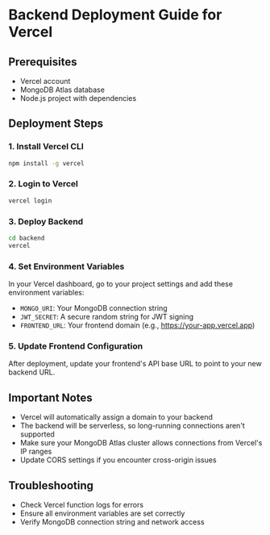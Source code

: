 # Backend Deployment Guide for Vercel

## Prerequisites
- Vercel account
- MongoDB Atlas database
- Node.js project with dependencies

## Deployment Steps

### 1. Install Vercel CLI
```bash
npm install -g vercel
```

### 2. Login to Vercel
```bash
vercel login
```

### 3. Deploy Backend
```bash
cd backend
vercel
```

### 4. Set Environment Variables
In your Vercel dashboard, go to your project settings and add these environment variables:

- `MONGO_URI`: Your MongoDB connection string
- `JWT_SECRET`: A secure random string for JWT signing
- `FRONTEND_URL`: Your frontend domain (e.g., https://your-app.vercel.app)

### 5. Update Frontend Configuration
After deployment, update your frontend's API base URL to point to your new backend URL.

## Important Notes

- Vercel will automatically assign a domain to your backend
- The backend will be serverless, so long-running connections aren't supported
- Make sure your MongoDB Atlas cluster allows connections from Vercel's IP ranges
- Update CORS settings if you encounter cross-origin issues

## Troubleshooting

- Check Vercel function logs for errors
- Ensure all environment variables are set correctly
- Verify MongoDB connection string and network access
